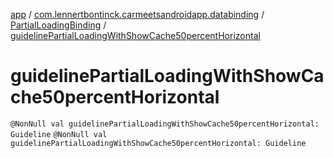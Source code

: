 [app](../../index.md) / [com.lennertbontinck.carmeetsandroidapp.databinding](../index.md) / [PartialLoadingBinding](index.md) / [guidelinePartialLoadingWithShowCache50percentHorizontal](./guideline-partial-loading-with-show-cache50percent-horizontal.md)

# guidelinePartialLoadingWithShowCache50percentHorizontal

`@NonNull val guidelinePartialLoadingWithShowCache50percentHorizontal: Guideline`
`@NonNull val guidelinePartialLoadingWithShowCache50percentHorizontal: Guideline`